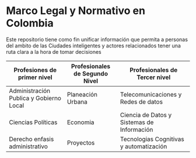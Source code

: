 # Marco Legal y Normativo en Colombia

Este repositorio tiene como fin unificar información que permita a personas del ambito de las Ciudades inteligentes y actores relacionados tener una ruta clara a la hora de tomar decisiones

|Profesiones de primer nivel|Profesionales de Segundo Nivel|Profesionales de Tercer nivel|
| ----- | ----- | ----- |
|Administración Publica y Gobierno Local|Planeación Urbana|Telecomunicaciones y Redes de datos|
|Ciencias Políticas|Economia|Ciencia de Datos y Sistemas de Información|
|Derecho enfasis administrativo|Proyectos|Tecnologias Cognitivas y automatización|

